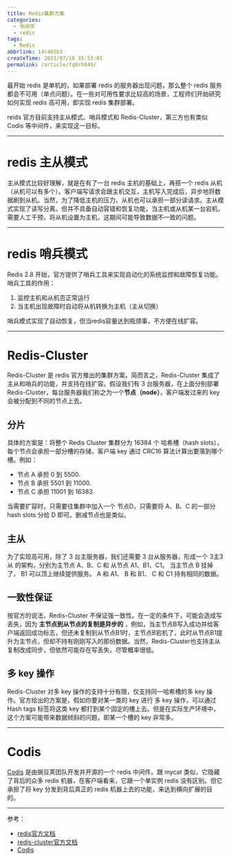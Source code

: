 ```yaml
---
title: Redis集群方案
categories:
  - 中间件
  - redis
tags:
  - Redis
abbrlink: 14c465b3
createTime: 2021/07/18 15:53:01
permalink: /article/fq8rh049/
---
```


最开始 redis 是单机的，如果部署 redis 的服务器出现问题，那么整个 redis 服务都会不可用（单点问题）。在一些对可用性要求比较高的场景，工程师们开始研究如何实现 redis 高可用，即实现 redis 集群部署。

reids 官方目前支持主从模式、哨兵模式和 Redis-Cluster，第三方也有类似 Codis 等中间件，来实现这一目标。

---

<!-- more -->

# redis 主从模式

主从模式比较好理解，就是在有了一台 redis 主机的基础上，再搭一个 redis 从机（从机可以有多个）。客户端写请求会跟主机交互，主机写入完成后，异步地将数据刷到从机。当然，为了降低主机的压力，从机也可以承担一部分读请求。主从模式实现了读写分离。但并不具备自动容错和恢复功能，当主机或从机某一台宕机，需要人工干预，将从机设置为主机，这期间可能导致数据不一致的问题。

---

# redis 哨兵模式

Redis 2.8 开始，官方提供了哨兵工具来实现自动化的系统监控和故障恢复功能。哨兵工具的作用：

1. 监控主机和从机否正常运行
2. 当主机出现故障时自动将从机转换为主机（主从切换）

哨兵模式实现了自动恢复，但当redis容量达到瓶颈事，不方便在线扩容。

---

# Redis-Cluster

Redis-Cluster 是 redis 官方推出的集群方案。简而言之，Redis-Cluster 集成了主从和哨兵的功能，并支持在线扩容。假设我们有 3 台服务器，在上面分别部署 Redis-Cluster，每台服务器我们称之为一个**节点（node）**，客户端发过来的 key 会被分配到不同的节点上去。

## 分片

具体的方案是：将整个 Redis Cluster 集群分为 16384 个 哈希槽（hash slots），每个节点会承担一部分槽的存储，客户端 key 通过 CRC16 算法计算出要落到哪个槽。例如：

- 节点 A 承担 0 到 5500.
- 节点 B 承担 5501 到 11000.
- 节点 C 承担 11001 到 16383.

当需要扩容时，只需要往集群中加入一个 节点D，只需要将 A、B、C 的一部分 hash slots 分给 D 即可。删减节点也是类似。

## 主从

为了实现高可用，除了 3 台主服务器，我们还需要 3 台从服务器，形成一个 3主3从 的架构，分别为主节点 A、B、C 和 从节点 A1、B1、C1。 当主节点 B 挂掉了， B1 可以顶上继续提供服务。 A 和 A1、 B 和 B1、 C 和 C1 持有相同的数据。

## 一致性保证

按官方的说法，Redis-Cluster 不保证强一致性。在一定的条件下，可能会造成写丢失，因为 **主节点到从节点的复制是异步的** ，例如，当主节点B写入成功并给客户端返回成功标志，但还未复制到从节点B1时，主节点B宕机了，此时从节点B1提升为主节点，但却不持有刚刚写入的那份数据。当然，Redis-Cluster也支持主从复制改成同步，但依然可能存在写丢失，尽管概率很低。

## 多 key 操作

Redis-Cluster 对多 key 操作的支持十分有限，仅支持同一哈希槽的多 key 操作。官方给出的方案是，假如你要对某一类的 key 进行 多 key 操作，可以通过 Hash tags 标签将这类 key 都打到某个固定的槽上去。但是在实际生产环境中，这个方案可能带来数据倾斜的问题，即某一个槽的 key 非常多。

---

# Codis

[Codis](https://github.com/CodisLabs/codis) 是由豌豆荚团队开发并开源的一个 redis 中间件。跟 mycat 类似，它隐藏了背后的众多 redis 机器，在客户端看来，它跟一个单实例 redis 没有区别。但它承担了将 key 分发到背后真正的 redis 机器上去的功能，来达到横向扩展的目的。

---

参考：

- [redis官方文档](https://redis.io/)
- [redis-cluster官方文档](https://redis.io/topics/cluster-tutorial)
- [Codis](https://github.com/CodisLabs/codis)